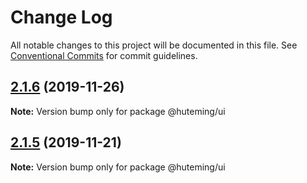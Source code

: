 # Change Log

All notable changes to this project will be documented in this file.
See [Conventional Commits](https://conventionalcommits.org) for commit guidelines.

## [2.1.6](https://github.com/huteming/huteming-ui/compare/@huteming/ui@2.1.5...@huteming/ui@2.1.6) (2019-11-26)

**Note:** Version bump only for package @huteming/ui





## [2.1.5](https://github.com/huteming/huteming-ui/compare/@huteming/ui@2.1.4...@huteming/ui@2.1.5) (2019-11-21)

**Note:** Version bump only for package @huteming/ui
